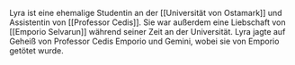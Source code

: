 Lyra ist eine ehemalige Studentin an der [[Universität von Ostamark]] und Assistentin von  [[Professor Cedis]]. Sie war außerdem eine Liebschaft von [[Emporio Selvarun]] während seiner Zeit an der Universität.
Lyra jagte auf Geheiß von Professor Cedis Emporio und Gemini, wobei sie von Emporio getötet wurde.